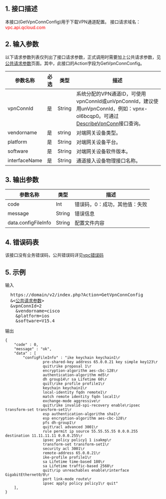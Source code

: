 ## 1. 接口描述

本接口(GetVpnConnConfig)用于下载VPN通道配置。
接口请求域名：<font style="color:red">vpc.api.qcloud.com</font>

 

## 2. 输入参数
以下请求参数列表仅列出了接口请求参数，正式调用时需要加上公共请求参数，见<a href="/doc/api/372/4153" title="公共请求参数">公共请求参数</a>页面。其中，此接口的Action字段为GetVpnConnConfig。

| 参数名称 | 必选  | 类型 | 描述 |
|---------|---------|---------|---------|
| vpnConnId | 是 | String | 系统分配的VPN通道ID，可使用vpnConnId或unVpnConnId，建议使用unVpnConnId，例如：vpnx-ol6bcqp0。可通过<a href="http://tcecqpoc.fsphere.cn/doc/api/245/%E6%9F%A5%E8%AF%A2VPN%E9%80%9A%E9%81%93%E5%88%97%E8%A1%A8" title="DescribeVpnConn">DescribeVpnConn</a>接口查询。 |  
| vendorname | 是 | string | 对端网关设备类型。 | 
| platform | 是 | String | 对端网关设备平台。 |
| software | 是 | String | 对端网关设备软件版本。 |  
| interfaceName | 是 | String | 通道接入设备物理接口名称。 |  



## 3. 输出参数
 
| 参数名称 | 类型 | 描述|
|---------|---------|---------|
| code| Int | 错误码，0：成功，其他值：失败 |
| message |  String | 错误信息 |
| data.configFileInfo | String  | 配置文件内容 |

## 4. 错误码表
 该接口没有业务错误码，公共错误码详见<a href="http://tcecqpoc.fsphere.cn/doc/api/245/%e7%a7%81%e6%9c%89%e7%bd%91%e7%bb%9c%e9%94%99%e8%af%af%e7%a0%81?viewType=preview" title="私有网络错误码">vpc错误码</a>
 

## 5. 示例
 
输入
<pre>
  https://domain/v2/index.php?Action=GetVpnConnConfig
  &<<a href="http://tcecqpoc.fsphere.cn/doc/api/229/6976">公共请求参数</a>>
  &vpnConnId=2
	&vendorname=cisco
	&platform=ios
	&software=V15.4
</pre>

输出
```
{
    "code" : 0,
    "message" : "ok",
    "data" : [
		"configFileInfo" : "ike keychain keychain1\r 
                 pre-shared-key address 65.0.0.21 key simple key123\r  
                 quit\rike proposal 1\r 
                 encryption-algorithm aes-cbc-128\r 
                 authentication-algorithm md5\r 
                 dh group14\r sa Lifetime 60\r 
                 quit\rike profile profile1\r 
                 keychain keychain1\r 
                 local-identity fqdn remote1\r 
                 match remote identity fqdn local1\r 
                 exchange-mode aggressive\r 
                 quit\rike invalid-spi-recovery enable\ripsec transform-set transform-set1\r 
                 esp authentication-algorithm sha1\r 
                 esp encryption-algorithm aes-cbc-128\r 
                 pfs dh-group1\r 
                 quit\racl advanced 3001\r 
                 rule permit ip source 55.55.55.55 0.0.0.255 destination 11.11.11.11 0.0.0.255\r
                 ipsec policy policy1 1 isakmp\r 
                 transform-set transform-set1\r 
                 security acl 3001\r 
                 remote-address 65.0.0.21\r 
                 ike-profile profile1\r 
                 sa Lifetime time-based 180\r 
                 sa Lifetime traffic-based 2560\r 
                 quit\rip unreachables enable\rinterface GigabitEthernet0/0\r 
                 port link-mode route\r 
                 ipsec apply policy policy1\r quit"
	],
}

```

